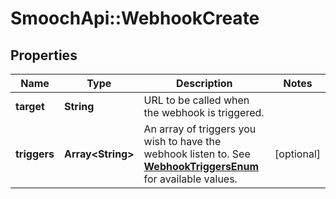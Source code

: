 # SmoochApi::WebhookCreate

## Properties
Name | Type | Description | Notes
------------ | ------------- | ------------- | -------------
**target** | **String** | URL to be called when the webhook is triggered. | 
**triggers** | **Array&lt;String&gt;** | An array of triggers you wish to have the webhook listen to. See [**WebhookTriggersEnum**](Enums.md#WebhookTriggersEnum) for available values. | [optional] 


